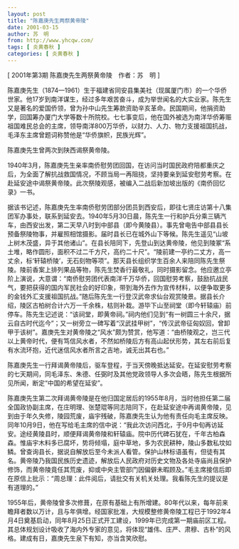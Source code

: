 ```yaml
---
layout: post
title: "陈嘉庚先生两祭黄帝陵"
date: 2001-03-15
author: 苏　明
from: http://www.yhcqw.com/
tags: [ 炎黄春秋 ]
categories: [ 炎黄春秋 ]
---
```



[ 2001年第3期 陈嘉庚先生两祭黄帝陵　作者：苏　明 ]


陈嘉庚先生（1874—1961）生于福建省同安县集美社（现属厦门市）的一个华侨世家。他17岁到南洋谋生，经过多年艰苦奋斗，成为举世闻名的大实业家。陈先生又是著名的爱国侨领，曾为孙中山先生筹款资助辛亥革命。民国期间，他捐资助学，回国筹办厦门大学等数十所院校。七七事变后，他在国外被选为南洋华侨筹赈祖国难民总会的主席，领导南洋800万华侨，以财力、人力、物力支援祖国抗战，毛泽东主席曾题词称赞他是“华侨旗帜，民族光辉”。

陈嘉庚先生曾两次到陕西谒祭黄帝陵。


1940年3月，陈嘉庚先生亲率南侨慰劳团回国，在访问当时国民政府陪都重庆之后，为全面了解抗战救国情况，不顾当局一再阻挠，坚持要亲到延安慰劳考察。在赴延安途中谒祭黄帝陵。此次祭陵观感，被编入二战后新加坡出版的《南侨回忆录》一书。


据该书记述，陈嘉庚先生率南侨慰劳团部分团员到西安后，即往七贤庄访第十八集团军办事处，联系到延安去。1940年5月30日晨，陈先生一行和护兵分乘三辆汽车，由西安出发，第二天早八时到中部县（即今黄陵县）。事先曾电告中部县县长预备祭陵物事，并雇照相馆摄影。届时县长已在城外山下等候。陈先生遥见“山坡上树木茂盛，异于其他诸山”。在县长陪同下，先登山到达黄帝陵，他见到陵冢“系土堆，略作圆形，面积不过二千方尺，高约二十尺”。“陵前建一亭约二丈方，高一丈余，标‘轩辕桥陵’，无石刻物等项”。那天县长组织学生百余人来陪同陈先生祭陵。陵前香案上排列果品等物，陈先生焚香行最敬礼，同时摄影留念。他应邀立亭阶上演说，大意谓：“南侨慰劳团代表南洋千万华侨，回国慰劳考察，鼓励抗战民气，要把获得的国内军民社会的好印象，带到海外去作为宣传材料，以便争取更多的金钱外汇支援祖国抗战。”随后陈先生一行登汉武帝求仙台观赏陵景。据县长介绍，陵区古柏树合计六万一千余株，枯则补栽。游毕下山至祠堂（即今轩辕庙）前停车。陈先生记述说：“该祠堂，即黄帝祠。”祠内他们见到“有一树圆三十余尺，据云自古时代迄今”；又一树旁立一碑写着“汉武挂甲树”，“传汉武帝征匈奴回，曾卸甲于该树”。嘉庚先生对黄帝陵之“风水”颇为赞赏，他写道：“由桥陵观之，岂三代以上黄帝时代，便有笃信风水者，不然如桥陵后方有高山起伏形势，其左右前后复有水流环抱，近代迷信风水者所言之吉地，诚无出其右也。”


陈嘉庚先生一行拜谒黄帝陵后，驱车登程，于当天傍晚抵达延安。在延安慰劳考察的七天期间，同毛泽东、朱德、任弼时及其他党政领导人多次会晤，陈先生根据所见所闻，断定“中国的希望在延安”。


陈嘉庚先生第二次拜谒黄帝陵是在他归国定居后的1955年8月，当时他担任第二届全国政协副主席，在庄明理、张楚琨等同志陪同下，在赴延安途中再谒黄帝陵，见到由于年久失修，陵园荒废，庙宇残破，陈嘉庚先生认为他有责任向毛主席反映。同年10月9日，他在写给毛主席的信中说：“我此次访问西北，于9月中旬再访延安。途经黄陵县时，顺便拜谒黄帝陵和轩辕庙。院中历代碑石犹在，千年古柏森森。惟庙宇木料多已腐坏，势将倾塌，庭中草地，多为农民耕种，陵山多数私坟如鳞。曾查询县长，据说自解放后至今未派人看管。保护山林标语虽有，但徒有其名。黄帝陵乃我国民族历史遗迹，解放后人民政府对历史文物及各处寺庙尚且保护修饰，而黄帝陵竟任其荒废，抑或中央主管部门因偏僻未暇顾及。”毛主席接信后即在原信上批示：“周总理：此件阅后，请批交有关机关处理。我看陈先生的提议是有道理的。”


1955年后，黄帝陵曾多次修葺，在原有基础上有所增建。80年代以来，每年前来瞻拜者数以万计，且与年俱增。经国家批准，大规模整修黄帝陵工程已于1992年4月4日奠基启动，同年8月25日正式开工建设，1999年已完成第一期庙前区工程。其总体规划设计吸收了海内外专家的意见，将体现“雄伟、庄严、肃穆、古朴”的风格。建成有日，嘉庚先生泉下有知，亦当含笑欣慰。


